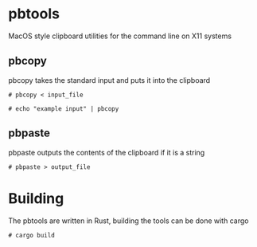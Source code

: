# pbtools

MacOS style clipboard utilities for the command line on X11 systems

## pbcopy

pbcopy takes the standard input and puts it into the clipboard

~~~shell script
# pbcopy < input_file

# echo "example input" | pbcopy
~~~

## pbpaste

pbpaste outputs the contents of the clipboard if it is a string

~~~shell script
# pbpaste > output_file
~~~

# Building

The pbtools are written in Rust, building the tools can be done with cargo

~~~shell script
# cargo build
~~~
